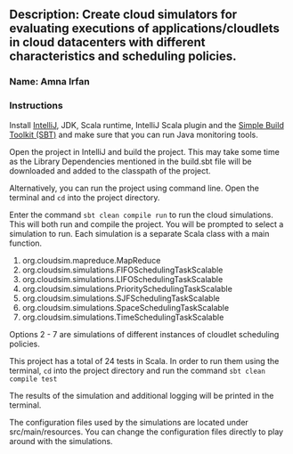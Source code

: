 ## Description: Create cloud simulators for evaluating executions of applications/cloudlets in cloud datacenters with different characteristics and scheduling policies.
### Name: Amna Irfan

### Instructions

Install [IntelliJ](https://www.jetbrains.com/student/), JDK, Scala runtime, IntelliJ Scala plugin and the [Simple Build Toolkit (SBT)](https://www.scala-sbt.org/1.x/docs/index.html) and make sure that you can run Java monitoring tools.

Open the project in IntelliJ and build the project. This may take some time as the Library Dependencies mentioned in the build.sbt file will be downloaded and added to the classpath of the project.

Alternatively, you can run the project using command line. Open the terminal and `cd` into the project directory. 

Enter the command `sbt clean compile run` to run the cloud simulations. This will both run and compile the project. You will be prompted to select a simulation to run. Each simulation is a separate Scala class with a main function.

1. org.cloudsim.mapreduce.MapReduce
2. org.cloudsim.simulations.FIFOSchedulingTaskScalable
3. org.cloudsim.simulations.LIFOSchedulingTaskScalable
4. org.cloudsim.simulations.PrioritySchedulingTaskScalable
5. org.cloudsim.simulations.SJFSchedulingTaskScalable
6. org.cloudsim.simulations.SpaceSchedulingTaskScalable
7. org.cloudsim.simulations.TimeSchedulingTaskScalable

Options 2 - 7 are simulations of different instances of cloudlet scheduling policies.


This project has a total of 24 tests in Scala. In order to run them using the terminal, `cd` into the project directory and run the command `sbt clean compile test`


The results of the simulation and additional logging will be printed in the terminal.

The configuration files used by the simulations are located under src/main/resources. You can change the configuration files directly to play around with the simulations.
